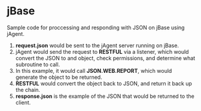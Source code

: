 # jBase
Sample code for proccessing and responding with JSON on jBase using jAgent.
1. **request.json** would be sent to the jAgent server running on jBase.
2. jAgent would send the request to **RESTFUL** via a listener, which would convert the JSON to and object, check permissions, and determine what subroutine to call.
3. In this example, it would call **JSON.WEB.REPORT**, which would generate the object to be returned.
4. **RESTFUL** would convert the object back to JSON, and return it back up the chain.
5. **response.json** is the example of the JSON that would be returned to the client.
